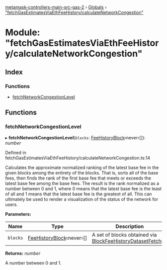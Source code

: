 [metamask-controllers-main-src-gas-2](../README.md) › [Globals](../globals.md) › ["fetchGasEstimatesViaEthFeeHistory/calculateNetworkCongestion"](_fetchgasestimatesviaethfeehistory_calculatenetworkcongestion_.md)

# Module: "fetchGasEstimatesViaEthFeeHistory/calculateNetworkCongestion"

## Index

### Functions

* [fetchNetworkCongestionLevel](_fetchgasestimatesviaethfeehistory_calculatenetworkcongestion_.md#fetchnetworkcongestionlevel)

## Functions

###  fetchNetworkCongestionLevel

▸ **fetchNetworkCongestionLevel**(`blocks`: [FeeHistoryBlock](_fetchblockfeehistory_.md#feehistoryblock)‹never›[]): *number*

Defined in fetchGasEstimatesViaEthFeeHistory/calculateNetworkCongestion.ts:14

Calculates the approximate normalized ranking of the latest base fee in the given blocks among
the entirety of the blocks. That is, sorts all of the base fees, then finds the rank of the first
base fee that meets or exceeds the latest base fee among the base fees. The result is the rank
normalized as a number between 0 and 1, where 0 means that the latest base fee is the least of
all and 1 means that the latest base fee is the greatest of all. This can ultimately be used to
render a visualization of the status of the network for users.

**Parameters:**

Name | Type | Description |
------ | ------ | ------ |
`blocks` | [FeeHistoryBlock](_fetchblockfeehistory_.md#feehistoryblock)‹never›[] | A set of blocks obtained via [BlockFeeHistoryDatasetFetcher](../classes/_fetchgasestimatesviaethfeehistory_blockfeehistorydatasetfetcher_.blockfeehistorydatasetfetcher.md). |

**Returns:** *number*

A number between 0 and 1.
